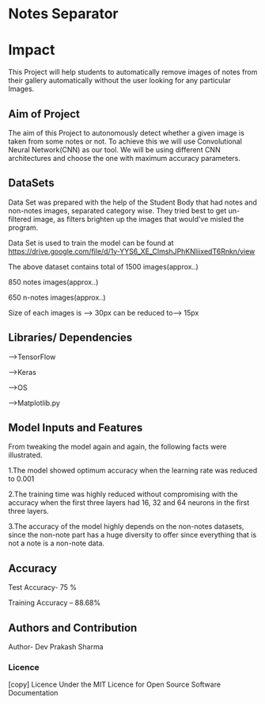 
# Notes Separator




# Impact

This Project will help students to automatically remove images of notes from their gallery automatically without the user looking for any particular Images.

## Aim of Project

The aim of this Project to autonomously detect whether a given image is taken from some notes or not. To achieve this we will use Convolutional Neural Network(CNN) as our tool. We will be using  different CNN architectures and choose the one with maximum accuracy parameters. 



## DataSets
Data Set was prepared with the help of the Student Body that had notes and non-notes images, separated category wise. They tried best to get un-filtered image, as filters brighten up the images that would’ve misled the program.

Data Set is used to train the model can be found at https://drive.google.com/file/d/1y-YYS6_XE_ClmshJPhKNIiixedT6Rnkn/view

The above dataset contains total of 1500 images(approx..)

850 notes images(approx..)

650	n-notes images(approx..)

Size of each images is --> 30px can be reduced to--> 15px


## Libraries/ Dependencies

-->TensorFlow

-->Keras

-->OS

-->Matplotlib.py


## Model Inputs and Features

From tweaking the model again and again, the following facts were illustrated.

1.The model showed optimum accuracy when the learning rate was reduced to 0.001

2.The training time was highly reduced without compromising with the accuracy when the first three layers had 16, 32  and 64 neurons in the first three layers.

3.The accuracy of the model highly depends on the non-notes datasets, since the non-note part has a huge diversity to offer since everything that is not a note is a non-note data.



## Accuracy
Test Accuracy- 75 %

Training Accuracy – 88.68%


## Authors and Contribution

Author- Dev Prakash Sharma

### Licence

[copy] Licence Under the MIT Licence for Open Source Software Documentation


```python

```
